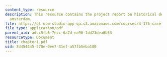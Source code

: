 ```yaml
---
content_type: resource
description: This resource contains the project report on historical development in
  amsterdam.
file: https://ol-ocw-studio-app-qa.s3.amazonaws.com/courses/4-175-case-studies-in-city-form-fall-2005/3d454445270e0ee731efa57fb5eba180_chapter1.pdf
file_type: application/pdf
parent_uid: adcc5fc6-7ecc-6a7d-ea96-1dd23dea6b53
resourcetype: Document
title: chapter1.pdf
uid: 3d454445-270e-0ee7-31ef-a57fb5eba180
---
```

